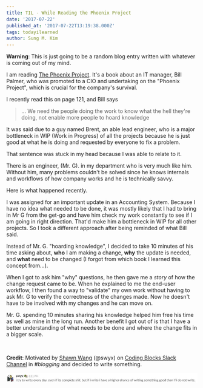 ```yaml
---
title: TIL - While Reading the Phoenix Project
date: '2017-07-22'
published_at: '2017-07-22T13:19:38.000Z'
tags: todayilearned
author: Sung M. Kim
---
```


**Warning**: This is just going to be a random blog entry written with whatever is coming out of my mind.

I am reading [The Phoenix Project](https://www.amazon.com/Phoenix-Project-DevOps-Helping-Business/dp/0988262509/ref=sr_1_1?ie=UTF8&qid=1500728685&sr=8-1&keywords=the+phoenix+project). It's a book about an IT manager, Bill Palmer, who was promoted to a CIO and undertaking on the "Phoenix Project", which is crucial for the company's survival.

I recently read this on page 121, and Bill says

> ... We need the people doing the work to know what the hell they're doing, not enable more people to hoard knowledge

It was said due to a guy named Brent, an able lead engineer, who is a major bottleneck in WIP (Work in Progress) of all the projects because he is just good at what he is doing and requested by everyone to fix a problem.

That sentence was stuck in my head because I was able to relate to it.

There is an engineer, (Mr. G). in my department who is very much like him. Without him, many problems couldn't be solved since he knows internals and workflows of how company works and he is technically savvy.

Here is what happened recently.

I was assigned for an important update in an Accounting System. Because I have no idea what needed to be done, it was mostly likely that I had to bring in Mr G from the get-go and have him check my work constantly to see if I am going in right direction. That'd make him a bottleneck in WIP for all other projects. So I took a different approach after being reminded of what Bill said.

Instead of Mr. G. "hoarding knowledge", I decided to take 10 minutes of his time asking about, **who** I am making a change, **why** the update is needed, and **what** need to be changed (I forgot from which book I learned this concept from...).

When I got to ask him "why" questions, he then gave me a _story_ of how the change request came to be. When he explained to me the end-user workflow, I then found a way to "validate" my own work without having to ask Mr. G to verify the correctness of the changes made. Now he doesn't have to be involved with my changes and he can move on.

Mr. G. spending 10 minutes sharing his knowledge helped him free his time as well as mine in the long run. Another benefit I got out of is that I have a better understanding of what needs to be done and where the change fits in a bigger scale.

 

**Credit**: Motivated by [Shawn Wang](https://swyx.io/) (@swyx) on [Coding Blocks Slack Channel](https://www.codingblocks.net/slack/) in _#blogging_ and decided to write something.

![](./images/swyx-motivation.jpg)

